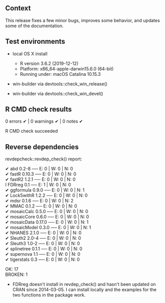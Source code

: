 ## Context

This release fixes a few minor bugs, improves some behavior, and updates some
of the documentation.


## Test environments

* local OS X install
  * R version 3.6.2 (2019-12-12)
  * Platform: x86_64-apple-darwin15.6.0 (64-bit)
  * Running under: macOS Catalina 10.15.3
  
* win-builder via devtools::check_win_release()
* win-builder via devtools::check_win_devel()


## R CMD check results

0 errors ✔ | 0 warnings ✔ | 0 notes ✔

R CMD check succeeded

## Reverse dependencies

revdepcheck::revdep_check() report:

✔ abd 0.2-8                              ── E: 0     | W: 0     | N: 0                
✔ fastR 0.10.3                           ── E: 0     | W: 0     | N: 0                
✔ fastR2 1.2.1                           ── E: 0     | W: 0     | N: 0                
I FDRreg 0.1                             ── E: 1     | W: 0     | N: 0                
✔ ggformula 0.9.0                        ── E: 0     | W: 0     | N: 1                
✔ Lock5withR 1.2.2                       ── E: 0     | W: 0     | N: 0                
✔ mdsr 0.1.6                             ── E: 0     | W: 0     | N: 2                
✔ MMAC 0.1.2                             ── E: 0     | W: 0     | N: 0                
✔ mosaicCalc 0.5.0                       ── E: 0     | W: 0     | N: 0                
✔ mosaicCore 0.6.0                       ── E: 0     | W: 0     | N: 0                
✔ mosaicData 0.17.0                      ── E: 0     | W: 0     | N: 1                
✔ mosaicModel 0.3.0                      ── E: 0     | W: 0     | N: 1                
✔ NHANES 2.1.0                           ── E: 0     | W: 0     | N: 0                
✔ Sleuth2 2.0-4                          ── E: 0     | W: 0     | N: 0                
✔ Sleuth3 1.0-2                          ── E: 0     | W: 0     | N: 0                
✔ splinetree 0.1.1                       ── E: 0     | W: 0     | N: 0                
✔ supernova 1.1                          ── E: 0     | W: 0     | N: 0                
✔ tigerstats 0.3                         ── E: 0     | W: 0     | N: 0 

OK: 17                                                                              
BROKEN: 1

* FDRreg doesn't install in revdep_check() and hasn't been updated on CRAN since
2014-03-05.  I can install locally and the examples for the two functions in
the package work.


